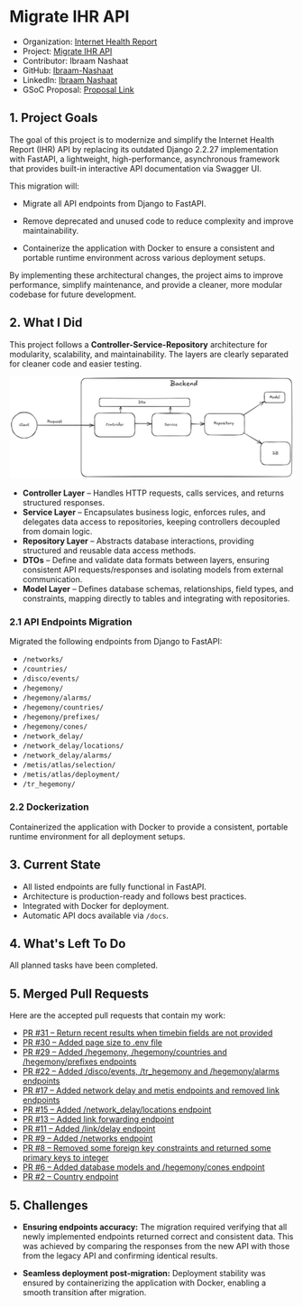 # Migrate IHR API

- Organization: [Internet Health Report](https://github.com/InternetHealthReport)
- Project: [Migrate IHR API](https://github.com/InternetHealthReport/ihr-api) 
- Contributor: Ibraam Nashaat
- GitHub: [Ibraam-Nashaat](https://github.com/Ibraam-Nashaat)
- LinkedIn: [Ibraam Nashaat](https://www.linkedin.com/in/ibraamnashaat/)
- GSoC Proposal: [Proposal Link](https://drive.google.com/file/d/1YiKreKstXwUsvN7wzWkckbMZ1ztn0vC6/view?usp=sharing)

## 1. Project Goals

The goal of this project is to modernize and simplify the Internet Health Report (IHR) API by replacing its outdated Django 2.2.27 implementation with FastAPI, a lightweight, high-performance, asynchronous framework that provides built-in interactive API documentation via Swagger UI.

This migration will:

- Migrate all API endpoints from Django to FastAPI.

- Remove deprecated and unused code to reduce complexity and improve maintainability.

- Containerize the application with Docker to ensure a consistent and portable runtime environment across various deployment setups.

By implementing these architectural changes, the project aims to improve performance, simplify maintenance, and provide a cleaner, more modular codebase for future development.

## 2. What I Did

This project follows a **Controller-Service-Repository** architecture for modularity, scalability, and maintainability. The layers are clearly separated for cleaner code and easier testing.

![Project Architecture](../docs/images/project_architecture.png)

* **Controller Layer** – Handles HTTP requests, calls services, and returns structured responses.
* **Service Layer** – Encapsulates business logic, enforces rules, and delegates data access to repositories, keeping controllers decoupled from domain logic.
* **Repository Layer** – Abstracts database interactions, providing structured and reusable data access methods.
* **DTOs** – Define and validate data formats between layers, ensuring consistent API requests/responses and isolating models from external communication.
* **Model Layer** – Defines database schemas, relationships, field types, and constraints, mapping directly to tables and integrating with repositories.

### 2.1 API Endpoints Migration

Migrated the following endpoints from Django to FastAPI:

- `/networks/`
- `/countries/`
- `/disco/events/`
- `/hegemony/`
- `/hegemony/alarms/`
- `/hegemony/countries/`
- `/hegemony/prefixes/`
- `/hegemony/cones/`
- `/network_delay/`
- `/network_delay/locations/`
- `/network_delay/alarms/`
- `/metis/atlas/selection/`
- `/metis/atlas/deployment/`
- `/tr_hegemony/`

### 2.2 Dockerization

Containerized the application with Docker to provide a consistent, portable runtime environment for all deployment setups.


## 3. Current State

- All listed endpoints are fully functional in FastAPI.
- Architecture is production-ready and follows best practices.
- Integrated with Docker for deployment.
- Automatic API docs available via `/docs`.


## 4. What's Left To Do

All planned tasks have been completed.

## 5. Merged Pull Requests

Here are the accepted pull requests that contain my work:
* [PR #31 – Return recent results when timebin fields are not provided ](https://github.com/InternetHealthReport/ihr-api/pull/31)
* [PR #30 – Added page size to .env file](https://github.com/InternetHealthReport/ihr-api/pull/30)
* [PR #29 – Added /hegemony, /hegemony/countries and /hegemony/prefixes endpoints](https://github.com/InternetHealthReport/ihr-api/pull/29)
* [PR #22 – Added /disco/events, /tr\_hegemony and /hegemony/alarms endpoints](https://github.com/InternetHealthReport/ihr-api/pull/22)
* [PR #17 – Added network delay and metis endpoints and removed link endpoints](https://github.com/InternetHealthReport/ihr-api/pull/17)
* [PR #15 – Added /network\_delay/locations endpoint](https://github.com/InternetHealthReport/ihr-api/pull/15)
* [PR #13 – Added link forwarding endpoint](https://github.com/InternetHealthReport/ihr-api/pull/13)
* [PR #11 – Added /link/delay endpoint](https://github.com/InternetHealthReport/ihr-api/pull/11)
* [PR #9 – Added /networks endpoint](https://github.com/InternetHealthReport/ihr-api/pull/9)
* [PR #8 – Removed some foreign key constraints and returned some primary keys to integer](https://github.com/InternetHealthReport/ihr-api/pull/8)
* [PR #6 – Added database models and /hegemony/cones endpoint](https://github.com/InternetHealthReport/ihr-api/pull/6)
* [PR #2 – Country endpoint](https://github.com/InternetHealthReport/ihr-api/pull/2)


## 5. Challenges

* **Ensuring endpoints accuracy:** The migration required verifying that all newly implemented endpoints returned correct and consistent data. This was achieved by comparing the responses from the new API with those from the legacy API and confirming identical results.

* **Seamless deployment post-migration:** Deployment stability was ensured by containerizing the application with Docker, enabling a smooth transition after migration.



